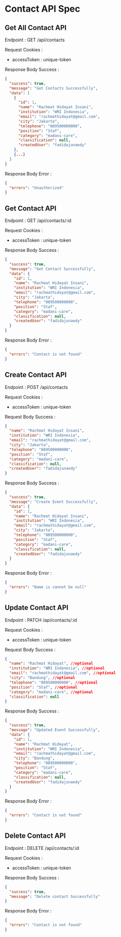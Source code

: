 # Contact API Spec

## Get All Contact API

Endpoint : GET /api/contacts

Request Cookies :

- accessToken : unique-token

Response Body Success :

```json
{
  "success": true,
  "message": "Get Contacts Successfully",
  "data": [
    {
      "id": 1,
      "name": "Rachmat Hidayat Insani",
      "institution": "WRI Indonesia",
      "email": "rachmathidayat@gmail.com",
      "city": "Jakarta",
      "telephone": "089500000000",
      "position": "Staf",
      "category": "madani-care",
      "classification": null,
      "createdUser": "fadidajunaedy"
    },
    {...}
  ]
}
```

Response Body Error :

```json
{
  "errors": "Unauthorized"
}
```

## Get Contact API

Endpoint : GET /api/contacts/:id

Request Cookies :

- accessToken : unique-token

Response Body Success :

```json
{
  "success": true,
  "message": "Get Contact Successfully",
  "data": {
    "id": 1,
    "name": "Rachmat Hidayat Insani",
    "institution": "WRI Indonesia",
    "email": "rachmathidayat@gmail.com",
    "city": "Jakarta",
    "telephone": "089500000000",
    "position": "Staf",
    "category": "madani-care",
    "classification": null,
    "createdUser": "fadidajunaedy"
  }
}
```

Response Body Error :

```json
{
  "errors": "Contact is not found"
}
```

## Create Contact API

Endpoint : POST /api/contacts

Request Cookies :

- accessToken : unique-token

Request Body Success :

```json
{
  "name": "Rachmat Hidayat Insani",
  "institution": "WRI Indonesia",
  "email": "rachmathidayat@gmail.com",
  "city": "Jakarta",
  "telephone": "089500000000",
  "position": "Staf",
  "category": "madani-care",
  "classification": null,
  "createdUser": "fadidajunaedy"
}
```

Response Body Success :

```json
{
  "success": true,
  "message": "Create Event Successfully",
  "data": {
    "id": 1,
    "name": "Rachmat Hidayat Insani",
    "institution": "WRI Indonesia",
    "email": "rachmathidayat@gmail.com",
    "city": "Jakarta",
    "telephone": "089500000000",
    "position": "Staf",
    "category": "madani-care",
    "classification": null,
    "createdUser": "fadidajunaedy"
  }
}
```

Response Body Error :

```json
{
  "errors": "Name is cannot be null"
}
```

## Update Contact API

Endpoint : PATCH /api/contacts/:id

Request Cookies :

- accessToken : unique-token

Request Body Success :

```json
{
  "name": "Rachmat Hidayat", //optional
  "institution": "WRI Indonesia", //optional
  "email": "rachmathidayat@gmail.com", //optional
  "city": "Bandung", //optional
  "telephone": "089500000000", //optional
  "position": "Staf", //optional
  "category": "madani-care", //optional
  "classification": null
}
```

Response Body Success :

```json
{
  "success": true,
  "message": "Updated Event Successfully",
  "data": {
    "id": 1,
    "name": "Rachmat Hidayat",
    "institution": "WRI Indonesia",
    "email": "rachmathidayat@gmail.com",
    "city": "Bandung",
    "telephone": "089500000000",
    "position": "Staf",
    "category": "madani-care",
    "classification": null,
    "createdUser": "fadidajunaedy"
  }
}
```

Response Body Error :

```json
{
  "errors": "Contact is not found"
}
```

## Delete Contact API

Endpoint : DELETE /api/contacts/:id

Request Cookies :

- accessToken : unique-token

Response Body Success :

```json
{
  "success": true,
  "message": "Delete contact Successfully"
}
```

Response Body Error :

```json
{
  "errors": "Contact is not found"
}
```
